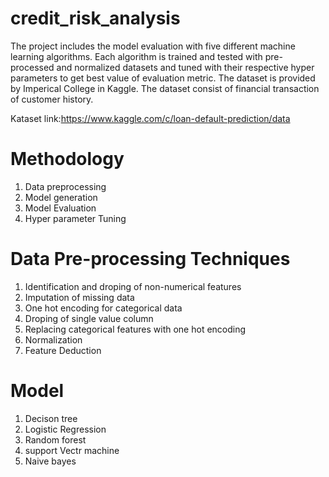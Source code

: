 # credit_risk_analysis
The project includes the model evaluation with five different machine learning algorithms. Each algorithm is trained and tested with pre-processed and normalized datasets and tuned with their respective hyper parameters to get best value of evaluation metric.
The dataset is provided by Imperical College in Kaggle. The dataset consist of financial transaction of customer history.

Kataset link:https://www.kaggle.com/c/loan-default-prediction/data


# Methodology
1. Data preprocessing
2. Model generation
3. Model Evaluation
4. Hyper parameter Tuning 

# Data Pre-processing Techniques
1. Identification and droping of non-numerical features
2. Imputation of missing data
3. One hot encoding for categorical data
4. Droping of single value column
5. Replacing categorical features with one hot encoding
6. Normalization
7. Feature Deduction

# Model 
1. Decison tree
2. Logistic Regression
3. Random forest
4. support Vectr machine
5. Naive bayes


